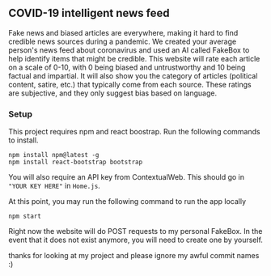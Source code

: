 ## COVID-19 intelligent news feed
Fake news and biased articles are everywhere, making it hard to find credible news sources during a pandemic. We created your average person's news feed about coronavirus and used an AI called FakeBox to help identify items that might be credible. This website will rate each article on a scale of 0-10, with 0 being biased and untrustworthy and 10 being factual and impartial. It will also show you the category of articles (political content, satire, etc.) that typically come from each source. These ratings are subjective, and they only suggest bias based on language.

### Setup
This project requires npm and react boostrap. Run the following commands to install.

```
npm install npm@latest -g
npm install react-bootstrap bootstrap
```
You will also require an API key from ContextualWeb. This should go in `"YOUR KEY HERE"` in `Home.js`.

At this point, you may run the following command to run the app locally 
```
npm start
```
Right now the website will do POST requests to my personal FakeBox. In the event that it does not exist anymore, you will need to create one by yourself.


thanks for looking at my project and please ignore my awful commit names :)
